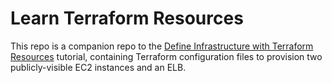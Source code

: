 # Learn Terraform Resources

This repo is a companion repo to the [Define Infrastructure with Terraform Resources](https://developer.hashicorp.com/terraform/tutorials/configuration-language/resource) tutorial, containing Terraform configuration files to provision two publicly-visible EC2 instances and an ELB.
